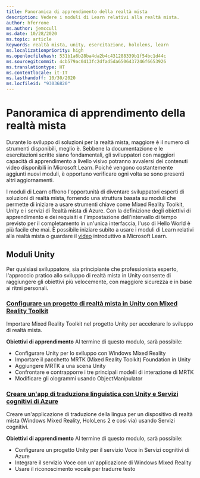 ```yaml
---
title: Panoramica di apprendimento della realtà mista
description: Vedere i moduli di Learn relativi alla realtà mista.
author: hferrone
ms.author: jemccull
ms.date: 10/28/2020
ms.topic: article
keywords: realtà mista, unity, esercitazione, hololens, learn
ms.localizationpriority: high
ms.openlocfilehash: 531b1a6b28ba4da2b4c431288339b1f54bc1d44c
ms.sourcegitcommit: 4cb579ac0413fc2dfad5da6506437246f6653926
ms.translationtype: HT
ms.contentlocale: it-IT
ms.lasthandoff: 10/30/2020
ms.locfileid: "93036820"
---
```

# <a name="mixed-reality-learning-overview"></a>Panoramica di apprendimento della realtà mista

Durante lo sviluppo di soluzioni per la realtà mista, maggiore è il numero di strumenti disponibili, meglio è. Sebbene la documentazione e le esercitazioni scritte siano fondamentali, gli sviluppatori con maggiori capacità di apprendimento a livello visivo potranno avvalersi dei contenuti video disponibili in Microsoft Learn. Poiché vengono costantemente aggiunti nuovi moduli, è opportuno verificare ogni volta se sono presenti altri aggiornamenti.

I moduli di Learn offrono l'opportunità di diventare sviluppatori esperti di soluzioni di realtà mista, fornendo una struttura basata su moduli che permette di iniziare a usare strumenti chiave come Mixed Reality Toolkit, Unity e i servizi di Realtà mista di Azure. Con la definizione degli obiettivi di apprendimento e dei requisiti e l'impostazione dell'intervallo di tempo previsto per il completamento in un'unica interfaccia, l'uso di Hello World è più facile che mai. È possibile iniziare subito a usare i moduli di Learn relativi alla realtà mista o guardare il [video](https://channel9.msdn.com/Blogs/One-Dev-Minute/What-is-Microsoft-Learn) introduttivo a Microsoft Learn.

## <a name="unity-modules"></a>Moduli Unity

Per qualsiasi sviluppatore, sia principiante che professionista esperto, l'approccio pratico allo sviluppo di realtà mista in Unity consente di raggiungere gli obiettivi più velocemente, con maggiore sicurezza e in base ai ritmi personali.

### <a name="set-up-a-mixed-reality-project-in-unity-with-the-mixed-reality-toolkit"></a>[Configurare un progetto di realtà mista in Unity con Mixed Reality Toolkit](https://docs.microsoft.com/learn/modules/mixed-reality-toolkit-project-unity/)

Importare Mixed Reality Toolkit nel progetto Unity per accelerare lo sviluppo di realtà mista.

**Obiettivi di apprendimento** Al termine di questo modulo, sarà possibile:

* Configurare Unity per lo sviluppo con Windows Mixed Reality
* Importare il pacchetto MRTK (Mixed Reality Toolkit) Foundation in Unity
* Aggiungere MRTK a una scena Unity
* Confrontare e contrapporre i tre principali modelli di interazione di MRTK
* Modificare gli ologrammi usando ObjectManipulator

### <a name="create-a-language-translator-app-with-unity--azure-cognitive-services"></a>[Creare un'app di traduzione linguistica con Unity e Servizi cognitivi di Azure](https://docs.microsoft.com/learn/modules/create-language-translator-mixed-reality-application-unity-azure-cognitive-services/)

Creare un'applicazione di traduzione della lingua per un dispositivo di realtà mista (Windows Mixed Reality, HoloLens 2 e così via) usando Servizi cognitivi.

**Obiettivi di apprendimento** Al termine di questo modulo, sarà possibile:

* Configurare un progetto Unity per il servizio Voce in Servizi cognitivi di Azure
* Integrare il servizio Voce con un'applicazione di Windows Mixed Reality
* Usare il riconoscimento vocale per tradurre testo